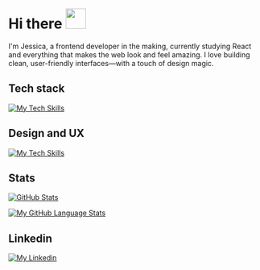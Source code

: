 # Hi there <img src="https://raw.githubusercontent.com/nixin72/nixin72/master/wave.gif" width="40">

I'm Jessica, a frontend developer in the making, currently studying React and everything that makes the web look and feel amazing. I love building clean, user-friendly interfaces—with a touch of design magic.

## Tech stack
[![My Tech Skills](https://skillicons.dev/icons?i=react,sass,js,ts,html,css,nodejs,cs,vite,azure)](https://skillicons.dev)

## Design and UX
[![My Tech Skills](https://skillicons.dev/icons?i=figma,ps,ai)](https://skillicons.dev)

## Stats

[![GitHub Stats](https://github-readme-stats.vercel.app/api?username=jessicaagren&theme=react&hide_border=true&rank_icon=github)](https://github.com/jessicaagren)

[![My GitHub Language Stats](https://github-readme-stats.vercel.app/api/top-langs/?username=jessicaagren&layout=compact&langs_count=5&theme=react&hide_border=true)]()

## Linkedin

[![My Linkedin](https://skillicons.dev/icons?i=linkedin)](https://www.linkedin.com/in/jessicaagren/)


<!--
[![My GitHub Language Stats](https://github-readme-stats.vercel.app/api/top-langs/?username=jessicaagren&layout=compact&langs_count=5&theme=react&bg_color=1F222E&title_color=F85D7F&hide_border=true&icon_color=F8D866)]()

![My GitHub stats](https://github-readme-stats.vercel.app/api?username=jessicaagren&langs_count=5&theme=react&bg_color=1F222E&title_color=F85D7F&hide_border=true&icon_color=F8D866)

Here are some ideas to get you started:

- 🔭 I’m currently working on ...
- 🌱 I’m currently learning ...
- 👯 I’m looking to collaborate on ...
- 🤔 I’m looking for help with ...
- 💬 Ask me about ...
- 📫 How to reach me: ...
- 😄 Pronouns: ...
- ⚡ Fun fact: ...
-->

